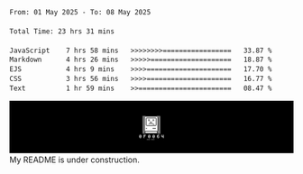 <!--START_SECTION:waka-->

```txt
From: 01 May 2025 - To: 08 May 2025

Total Time: 23 hrs 31 mins

JavaScript    7 hrs 58 mins   >>>>>>>>=================   33.87 %
Markdown      4 hrs 26 mins   >>>>>====================   18.87 %
EJS           4 hrs 9 mins    >>>>=====================   17.70 %
CSS           3 hrs 56 mins   >>>>=====================   16.77 %
Text          1 hr 59 mins    >>=======================   08.47 %
```

<!--END_SECTION:waka-->

<img src="https://raw.githubusercontent.com/n3xta/image-hosting/main/img/202411032331174.png"/>
My README is under construction. 
